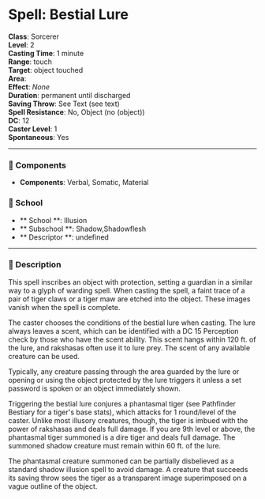 
# Spell: Bestial Lure
**Class**: Sorcerer  
**Level**: 2  
**Casting Time**: 1 minute  
**Range**: touch  
**Target**: object touched  
**Area**:   
**Effect**: _None_  
**Duration**: permanent until discharged  
**Saving Throw**: See Text (see text)  
**Spell Resistance**: No, Object (no (object))  
**DC**: 12  
**Caster Level**: 1  
**Spontaneous**: Yes

---

### 🔮 Components
- **Components**: Verbal, Somatic, Material

### 🏫 School
- ** School **: Illusion
- ** Subschool **: Shadow,Shadowflesh
- ** Descriptor **: undefined
---

### 📜 Description
This spell inscribes an object with protection, setting a guardian in a similar way to a glyph of warding spell. When casting the spell, a faint trace of a pair of tiger claws or a tiger maw are etched into the object. These images vanish when the spell is complete.

The caster chooses the conditions of the bestial lure when casting. The lure always leaves a scent, which can be identified with a DC 15 Perception check by those who have the scent ability. This scent hangs within 120 ft. of the lure, and rakshasas often use it to lure prey. The scent of any available creature can be used.

Typically, any creature passing through the area guarded by the lure or opening or using the object protected by the lure triggers it unless a set password is spoken or an object immediately shown.

Triggering the bestial lure conjures a phantasmal tiger (see Pathfinder Bestiary for a tiger's base stats), which attacks for 1 round/level of the caster. Unlike most illusory creatures, though, the tiger is imbued with the power of rakshasas and deals full damage. If you are 9th level or above, the phantasmal tiger summoned is a dire tiger and deals full damage. The summoned shadow creature must remain within 60 ft. of the lure.

The phantasmal creature summoned can be partially disbelieved as a standard shadow illusion spell to avoid damage. A creature that succeeds its saving throw sees the tiger as a transparent image superimposed on a vague outline of the object.
